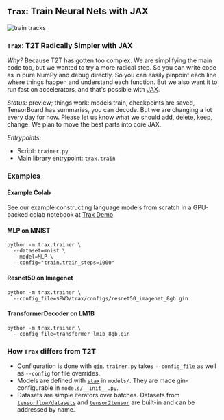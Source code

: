 ## `Trax`: Train Neural Nets with JAX

![train tracks](https://images.pexels.com/photos/461772/pexels-photo-461772.jpeg?dl&fit=crop&crop=entropy&w=640&h=426)

### `Trax`: T2T Radically Simpler with JAX

*Why?* Because T2T has gotten too complex. We are simplifying the main code too,
but we wanted to try a more radical step. So you can write code as in pure
NumPy and debug directly. So you can easily pinpoint each line where things
happen and understand each function. But we also want it to run fast on
accelerators, and that's possible with [JAX](https://github.com/google/jax).

*Status:* preview; things work: models train, checkpoints are saved, TensorBoard
has summaries, you can decode. But we are changing a lot every day for now.
Please let us know what we should add, delete, keep, change. We plan to move
the best parts into core JAX.

*Entrypoints:*

* Script: `trainer.py`
* Main library entrypoint: `trax.train`

### Examples

#### Example Colab

See our example constructing language models from scratch in a GPU-backed colab notebook at
[Trax Demo](https://colab.research.google.com/github/google/trax/blob/master/trax/notebooks/trax_demo_iclr2019.ipynb)

#### MLP on MNIST


```
python -m trax.trainer \
  --dataset=mnist \
  --model=MLP \
  --config="train.train_steps=1000"
```

#### Resnet50 on Imagenet


```
python -m trax.trainer \
  --config_file=$PWD/trax/configs/resnet50_imagenet_8gb.gin
```

#### TransformerDecoder on LM1B


```
python -m trax.trainer \
  --config_file=transformer_lm1b_8gb.gin
```

### How `Trax` differs from T2T

* Configuration is done with [`gin`](https://github.com/google/gin-config).
  `trainer.py` takes `--config_file` as well as `--config` for file overrides.
* Models are defined with [`stax`](https://github.com/google/jax/blob/master/jax/experimental/stax.py) in
  `models/`. They are made gin-configurable in `models/__init__.py`.
* Datasets are simple iterators over batches. Datasets from
  [`tensorflow/datasets`](https://github.com/tensorflow/datasets)
  and [`tensor2tensor`](https://github.com/tensorflow/tensor2tensor)
  are built-in and can be addressed by name.
